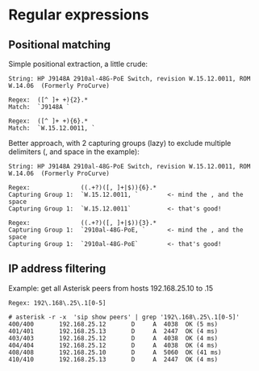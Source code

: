 # Regular expressions


 ## Positional matching

Simple positional extraction, a little crude:

```
String:	HP J9148A 2910al-48G-PoE Switch, revision W.15.12.0011, ROM W.14.06  (Formerly ProCurve)

Regex:	([^ ]+ +){2}.*
Match:	`J9148A `

Regex:	([^ ]+ +){6}.*
Match:	`W.15.12.0011, `
```

Better approach, with 2 capturing groups (lazy) to exclude multiple delimiters (, and space in the example):
```
String:	HP J9148A 2910al-48G-PoE Switch, revision W.15.12.0011, ROM W.14.06  (Formerly ProCurve)

Regex:              ((.+?)([, ]+|$)){6}.*
Capturing Group 1:  `W.15.12.0011, `        <- mind the , and the space
Capturing Group 1:  `W.15.12.0011`          <- that's good!

Regex:              ((.+?)([, ]+|$)){3}.*
Capturing Group 1:  `2910al-48G-PoE, `      <- mind the , and the space
Capturing Group 1:  `2910al-48G-PoE`        <- that's good!
```


## IP address filtering

Example: get all Asterisk peers from hosts 192.168.25.10 to .15

```
Regex: 192\.168\.25\.1[0-5]

# asterisk -r -x  'sip show peers' | grep '192\.168\.25\.1[0-5]'
400/400       192.168.25.12       D     A  4038  OK (5 ms)
401/401       192.168.25.13       D     A  2447  OK (4 ms)
403/403       192.168.25.12       D     A  4038  OK (4 ms)
404/404       192.168.25.12       D     A  4038  OK (4 ms)
408/408       192.168.25.10       D     A  5060  OK (41 ms)
410/410       192.168.25.13       D     A  2447  OK (4 ms)
```

